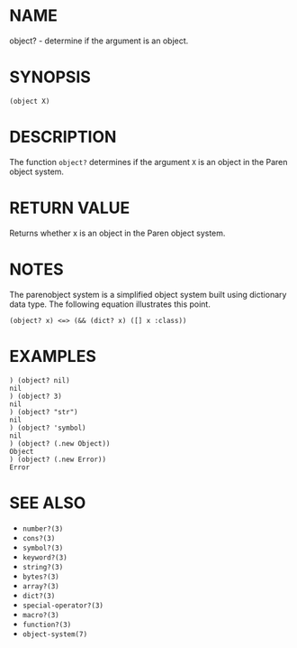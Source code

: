 # NAME
object? - determine if the argument is an object.

# SYNOPSIS

    (object X)

# DESCRIPTION
The function `object?` determines if the argument `X` is an object in the Paren object system.

# RETURN VALUE
Returns whether x is an object in the Paren object system.

# NOTES
The parenobject system is a simplified object system built using dictionary data type. The following equation illustrates this point.

    (object? x) <=> (&& (dict? x) ([] x :class))

# EXAMPLES

    ) (object? nil)
    nil
    ) (object? 3)
    nil
    ) (object? "str")
    nil
    ) (object? 'symbol)
    nil
    ) (object? (.new Object))
    Object
    ) (object? (.new Error))
    Error

# SEE ALSO
- `number?(3)`
- `cons?(3)`
- `symbol?(3)`
- `keyword?(3)`
- `string?(3)`
- `bytes?(3)`
- `array?(3)`
- `dict?(3)`
- `special-operator?(3)`
- `macro?(3)`
- `function?(3)`
- `object-system(7)`
